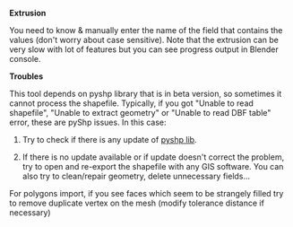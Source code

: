 **Extrusion**

You need to know & manually enter the name of the field that contains the values (don't worry about case sensitive). Note that the extrusion can be very slow with lot of features but you can see progress output in Blender console.

**Troubles**

This tool depends on pyshp library that is in beta version, so sometimes it cannot process the shapefile. Typically, if you got "Unable to read shapefile", "Unable to extract geometry" or "Unable to read DBF table" error, these are pyShp issues. In this case:

1. Try to check if there is any update of [pyshp lib](http://code.google.com/p/pyshp/downloads/list).

2. If there is no update available or if update doesn't correct the problem, try to open and re-export the shapefile with any GIS software. You can also try to clean/repair geometry, delete unnecessary fields...

For polygons import, if you see faces which seem to be strangely filled try to remove duplicate vertex on the mesh (modify tolerance distance if necessary)